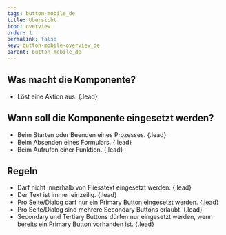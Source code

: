 ```yaml
---
tags: button-mobile_de
title: Übersicht
icon: overview
order: 1
permalink: false  
key: button-mobile-overview_de
parent: button-mobile_de
---
```


## Was macht die Komponente?
*   Löst eine Aktion aus. {.lead}

## Wann soll die Komponente eingesetzt werden?
*   Beim Starten oder Beenden eines Prozesses. {.lead}
*   Beim Absenden eines Formulars. {.lead}
*   Beim Aufrufen einer Funktion. {.lead}

## Regeln
*   Darf nicht innerhalb von Fliesstext eingesetzt werden. {.lead}
*   Der Text ist immer einzeilig. {.lead}
*   Pro Seite/Dialog darf nur ein Primary Button eingesetzt werden. {.lead}
*   Pro Seite/Dialog sind mehrere Secondary Buttons erlaubt. {.lead}
*   Secondary und Tertiary Buttons dürfen nur eingesetzt werden, wenn bereits ein Primary Button vorhanden ist. {.lead}